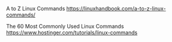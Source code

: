 A to Z Linux Commands
https://linuxhandbook.com/a-to-z-linux-commands/

The 60 Most Commonly Used Linux Commands
https://www.hostinger.com/tutorials/linux-commands